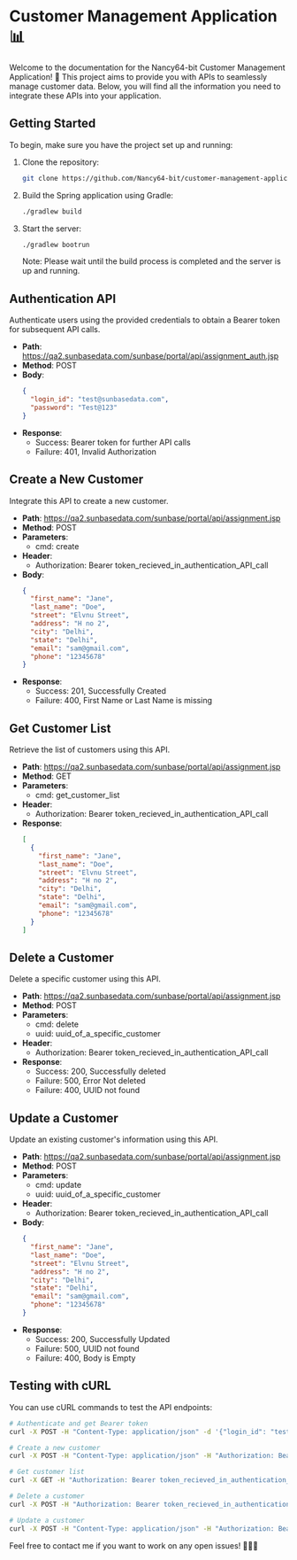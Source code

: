 # Customer Management Application 📊

Welcome to the documentation for the Nancy64-bit Customer Management Application! 🎉 This project aims to provide you with APIs to seamlessly manage customer data. Below, you will find all the information you need to integrate these APIs into your application.

## Getting Started

To begin, make sure you have the project set up and running:

1. Clone the repository:
   ```bash
   git clone https://github.com/Nancy64-bit/customer-management-application.git
   ```

2. Build the Spring application using Gradle:
   ```bash
   ./gradlew build
   ```

3. Start the server:
   ```bash
   ./gradlew bootrun
   ```
   Note: Please wait until the build process is completed and the server is up and running.

## Authentication API

Authenticate users using the provided credentials to obtain a Bearer token for subsequent API calls.

- **Path**: https://qa2.sunbasedata.com/sunbase/portal/api/assignment_auth.jsp
- **Method**: POST
- **Body**:
  ```json
  {
    "login_id": "test@sunbasedata.com",
    "password": "Test@123"
  }
  ```
- **Response**:
  - Success: Bearer token for further API calls
  - Failure: 401, Invalid Authorization

## Create a New Customer

Integrate this API to create a new customer.

- **Path**: https://qa2.sunbasedata.com/sunbase/portal/api/assignment.jsp
- **Method**: POST
- **Parameters**:
  - cmd: create
- **Header**:
  - Authorization: Bearer token_recieved_in_authentication_API_call
- **Body**:
  ```json
  {
    "first_name": "Jane",
    "last_name": "Doe",
    "street": "Elvnu Street",
    "address": "H no 2",
    "city": "Delhi",
    "state": "Delhi",
    "email": "sam@gmail.com",
    "phone": "12345678"
  }
  ```
- **Response**:
  - Success: 201, Successfully Created
  - Failure: 400, First Name or Last Name is missing

## Get Customer List

Retrieve the list of customers using this API.

- **Path**: https://qa2.sunbasedata.com/sunbase/portal/api/assignment.jsp
- **Method**: GET
- **Parameters**:
  - cmd: get_customer_list
- **Header**:
  - Authorization: Bearer token_recieved_in_authentication_API_call
- **Response**:
  ```json
  [
    {
      "first_name": "Jane",
      "last_name": "Doe",
      "street": "Elvnu Street",
      "address": "H no 2",
      "city": "Delhi",
      "state": "Delhi",
      "email": "sam@gmail.com",
      "phone": "12345678"
    }
  ]
  ```

## Delete a Customer

Delete a specific customer using this API.

- **Path**: https://qa2.sunbasedata.com/sunbase/portal/api/assignment.jsp
- **Method**: POST
- **Parameters**:
  - cmd: delete
  - uuid: uuid_of_a_specific_customer
- **Header**:
  - Authorization: Bearer token_recieved_in_authentication_API_call
- **Response**:
  - Success: 200, Successfully deleted
  - Failure: 500, Error Not deleted
  - Failure: 400, UUID not found

## Update a Customer

Update an existing customer's information using this API.

- **Path**: https://qa2.sunbasedata.com/sunbase/portal/api/assignment.jsp
- **Method**: POST
- **Parameters**:
  - cmd: update
  - uuid: uuid_of_a_specific_customer
- **Header**:
  - Authorization: Bearer token_recieved_in_authentication_API_call
- **Body**:
  ```json
  {
    "first_name": "Jane",
    "last_name": "Doe",
    "street": "Elvnu Street",
    "address": "H no 2",
    "city": "Delhi",
    "state": "Delhi",
    "email": "sam@gmail.com",
    "phone": "12345678"
  }
  ```
- **Response**:
  - Success: 200, Successfully Updated
  - Failure: 500, UUID not found
  - Failure: 400, Body is Empty

## Testing with cURL

You can use cURL commands to test the API endpoints:

```bash
# Authenticate and get Bearer token
curl -X POST -H "Content-Type: application/json" -d '{"login_id": "test@sunbasedata.com", "password": "Test@123"}' https://qa2.sunbasedata.com/sunbase/portal/api/assignment_auth.jsp

# Create a new customer
curl -X POST -H "Content-Type: application/json" -H "Authorization: Bearer token_recieved_in_authentication_API_call" -d '{"first_name": "Jane", "last_name": "Doe", "street": "Elvnu Street", "address": "H no 2", "city": "Delhi", "state": "Delhi", "email": "sam@gmail.com", "phone": "12345678"}' https://qa2.sunbasedata.com/sunbase/portal/api/assignment.jsp?cmd=create

# Get customer list
curl -X GET -H "Authorization: Bearer token_recieved_in_authentication_API_call" https://qa2.sunbasedata.com/sunbase/portal/api/assignment.jsp?cmd=get_customer_list

# Delete a customer
curl -X POST -H "Authorization: Bearer token_recieved_in_authentication_API_call" -d "cmd=delete&uuid=uuid_of_a_specific_customer" https://qa2.sunbasedata.com/sunbase/portal/api/assignment.jsp

# Update a customer
curl -X POST -H "Content-Type: application/json" -H "Authorization: Bearer token_recieved_in_authentication_API_call" -d '{"first_name": "Jane", "last_name": "Doe", "street": "Elvnu Street", "address": "H no 2", "city": "Delhi", "state": "Delhi", "email": "sam@gmail.com", "phone": "12345678"}' https://qa2.sunbasedata.com/sunbase/portal/api/assignment.jsp?cmd=update&uuid=uuid_of_a_specific_customer
```

Feel free to contact me if you want to work on any open issues! 🚀🔧🎈
